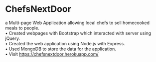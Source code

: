# ChefsNextDoor
a Multi-page Web Application allowing local chefs to sell homecooked meals to people. <br>
•	Created webpages with Bootstrap which interacted with server using jQuery. <br>
•	Created the web application using Node.js with Express. <br>
•	Used MongoDB to store the data for the application. <br>
• Visit https://chefsnextdoor.herokuapp.com/
